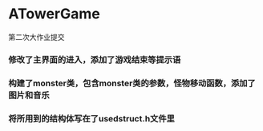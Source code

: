 # ATowerGame
第二次大作业提交
### 修改了主界面的进入，添加了游戏结束等提示语
### 构建了monster类，包含monster类的参数，怪物移动函数，添加了图片和音乐
### 将所用到的结构体写在了usedstruct.h文件里
